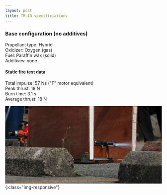 ```yaml
--- 
layout: post
title: TM-1B specificiations
---
```


### Base configuration (no additives)

Propellant type: Hybrid  
Oxidizer: Oxygen (gas)  
Fuel: Paraffin wax (solid)  
Additives: none

#### Static fire test data

Total impulse: 57 Ns ("F" motor equivalent)  
Peak thrust: 18 N  
Burn time: 3.1 s  
Average thrust: 18 N

![image: TM-1B during static fire](homepage-image.jpeg/){:class="img-responsive"}
